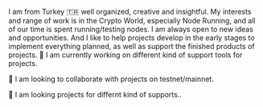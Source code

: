  I am from Turkey 🇹🇷 well organized, creative and insightful. My interests and range of work is in the Crypto World, especially Node Running, and all of our time is spent running/testing nodes. I am always open to new ideas and opportunities. And I like to help projects develop in the early stages to implement everything planned, as well as support the finished products of projects.
🔭 I am currently working on different kind of support tools for projects.

👯 I am looking to collaborate with projects on testnet/mainnet.

🤝 I am looking projects for differnt kind of supports..
